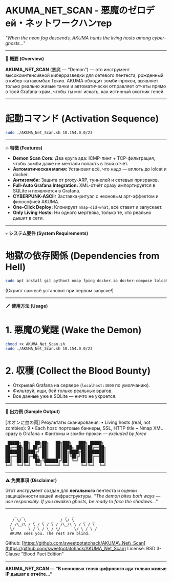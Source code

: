 # AKUMA\_NET\_SCAN - 悪魔のゼロデей・ネットワークハンтер

*"When the neon fog descends, AKUMA hunts the living hosts among cyber-ghosts..."*

---

🚀 **概要 (Overview)**

**AKUMA\_NET\_SCAN** (悪魔 — “Demon”) — это инструмент высокоинтенсивной киберразведки для сетевого пентеста, рожденный в кибер-катакомбах Токио.
AKUMA обходит зомби-прокси, выявляет только реально живые тачки и автоматически отправляет отчеты прямо в твой Grafana-храм, чтобы ты мог искать, как истинный охотник теней.

---

# 起動コマンド (Activation Sequence)

```bash
sudo ./AKUMA_Net_Scan.sh 10.154.0.0/23
```

---

🔥 **特徴 (Features)**

* **Demon Scan Core:**
  Два круга ада: ICMP-пинг + TCP-фильтрация, чтобы зомби даже не мечтали попасть в твой отчёт.
* **Автоматическая магия:**
  Установит всё, что надо — вплоть до lolcat и docker.
* **Антизомби:**
  Защита от proxy-ARP, туннелей и сетевых призраков.
* **Full-Auto Grafana Integration:**
  XML-отчёт сразу импортируется в SQLite и появляется в Grafana.
* **CYBERPUNK-ASCII:**
  Заставка-ритуал с неоновым арт-эффектом и философией AKUMA.
* **One-Click Deploy:**
  Клонирует `nmap-did-what`, всё ставит и запускает.
* **Only Living Hosts:**
  Ни одного мертвяка, только те, кто реально дышит в сети.

---

💀 **システム要件 (System Requirements)**

# 地獄の依存関係 (Dependencies from Hell)

```bash
sudo apt install git python3 nmap fping docker.io docker-compose lolcat
```

(Скрипт сам всё установит при первом запуске!)

---

🗡️ **使用方法 (Usage)**

# 1. 悪魔の覚醒 (Wake the Demon)

```bash
chmod +x AKUMA_Net_Scan.sh
sudo ./AKUMA_Net_Scan.sh 10.154.0.0/23
```

# 2. 収穫 (Collect the Blood Bounty)

* Открывай Grafana на сервере (`localhost:3000` по умолчанию).
* Фильтруй, ищи, бей только реальных врагов.
* Все данные уже в SQLite — ничто не укроется.

---

🌌 **出力例 (Sample Output)**

\[ネオンに血の雨] Результаты сканирования:
• Living hosts (real, not zombies): 9
• Each host: портовые баннеры, SSL, HTTP title
• Nmap XML сразу в Grafana
• Фантомы и зомби-прокси — *excluded by force*

```
 █████╗ ██╗  ██╗██╗   ██╗███╗   ███╗ █████╗ 
██╔══██╗██║ ██╔╝██║   ██║████╗ ████║██╔══██╗
███████║█████╔╝ ██║   ██║██╔████╔██║███████║
██╔══██║██╔═██╗ ██║   ██║██║╚██╔╝██║██╔══██║
██║  ██║██║  ██╗╚██████╔╝██║ ╚═╝ ██║██║  ██║
╚═╝  ╚═╝╚═╝  ╚═╝ ╚═════╝ ╚═╝     ╚═╝╚═╝  ╚═╝
```

---

⚠️ **免責事項 (Disclaimer)**

Этот инструмент создан для **легального** пентеста и оценки защищённости вашей инфраструктуры.
*"The demon bites both ways — use responsibly. If you awaken ghosts, be ready to face the shadows..."*

---

```
    _  _                  _  _            
   / \/ \   _   _   _   / \/ \    _   _  
  / /\_/\ / \ / \ / \ / /\_/\ \ / \ / \ 
  \/      \_/ \_/ \_/ \/      \/ \_/ \_/ 
  AKUMA sees you. The rest are blind.
```

Github: [https://github.com/sweetpotatohack/AKUMA\_Net\_Scan](https://github.com/sweetpotatohack/AKUMA_Net_Scan)
License: BSD 3-Clause "Blood Pact Edition"

---

**AKUMA\_NET\_SCAN — “В неоновых тенях цифрового ада только живые IP дышат в отчёте…”**
